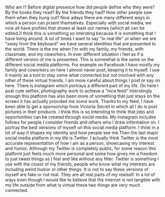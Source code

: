 Who am I? Before digital presence how did people define who they were? By the books they read? By the friends they had? How other people saw them when they hung out? Now adays there are many different ways in which a person can prsent themselves. Especially with social media, we now all have profiles that shows at least our names (which all can be edited.)I think this is something so intersting because it is something that I have living around. A lot of times I want to say "in real life" or when we are "away from the keyboard" we have several identities that are presented to the world. There is the me when I'm with my family, my friends, with classmate, and my coworkers. In ever different situation i feel as if a different version of me is presented. This is somewhat is the same on the different social media platforms. For example on Facebook I have mostly my family and coworkers on here I almost never post, keeping it to myself. I use it mainly as a tool to stay some what connected but not involved with any other of these virtual friends. I am more careful about things I post or say on here. There is instagram which portrays a different part of my life. On here I post cute selfies, photography work to achieve a "nice feed" Interstingly enough this platform has also been more of something that just stays on the screen it has actually provided me some work. Thanks to my feed, I have been able to get a sponsorship from Victoria Secret in which all I do is post pictures in their products. I think this is so intersting to think that jobs and opportunities can be created through social media. My instagram includes follows for people I consider friends and others who I draw information on. I portray the best versions of myself on this social media platform. I think in a lot of way it shapes my identity and how people see me.Then the last major social media platform in my life is Twitter. I actually think Twitter is the most accurate representation of how I am as a person, showcasing my interest and humor. Although my Twitter is completely public, for some reason this platform just feels much more personal and some how gives me a freedom to just tweet things as I feel and like without any filter. Twitter is something I use with the cloest of my friends, people who know what my interests are including weird humor or other things. It is not to say these versions of myself are fake or not real. They are all real parts of my realself. In a lot of ways even though I would like to believe that the internet is not tangible with my life outside from what is virtual these two things are very much connected.
